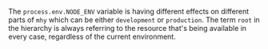 The `process.env.NODE_ENV` variable is having different effects
on different parts of `mhy` which can be either `development` or
`production`. The term `root` in the hierarchy is always referring to
the resource that's being available in every case, regardless of the
current environment.